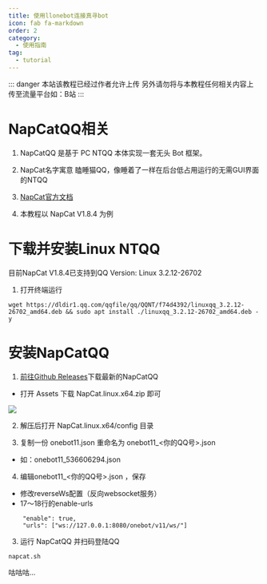 ```yaml
---
title: 使用llonebot连接真寻bot
icon: fab fa-markdown
order: 2
category:
  - 使用指南
tag:
  - tutorial
---
```


::: danger
本站该教程已经过作者允许上传
另外请勿将与本教程任何相关内容上传至流量平台如：B站
:::

# NapCatQQ相关

1. NapCatQQ 是基于 PC NTQQ 本体实现一套无头 Bot 框架。

2. NapCat名字寓意 瞌睡猫QQ，像睡着了一样在后台低占用运行的无需GUI界面的NTQQ

3. [NapCat官方文档](https://napneko.github.io/zh-CN/)

4. 本教程以 NapCat V1.8.4 为例

# 下载并安装Linux NTQQ

目前NapCat V1.8.4已支持到QQ Version: Linux 3.2.12-26702

1. 打开终端运行

```
wget https://dldir1.qq.com/qqfile/qq/QQNT/f74d4392/linuxqq_3.2.12-26702_amd64.deb && sudo apt install ./linuxqq_3.2.12-26702_amd64.deb -y 
```

# 安装NapCatQQ 

1. [前往Github Releases](https://github.com/NapNeko/NapCatQQ/releases)下载最新的NapCatQQ

 - 打开 Assets 下载 NapCat.linux.x64.zip 即可

![](../../Img/NapCatQQ/下载NapCatQQ.png)

2. 解压后打开 NapCat.linux.x64/config 目录

3. 复制一份 onebot11.json 重命名为 onebot11_<你的QQ号>.json 
 - 如：onebot11_536606294.json 

4. 编辑onebot11_<你的QQ号>.json ，保存
- 修改reverseWs配置（反向websocket服务）
- 17～18行的enable-urls

```
    "enable": true,
    "urls": ["ws://127.0.0.1:8080/onebot/v11/ws/"]
```

3. 运行 NapCatQQ 并扫码登陆QQ

```
napcat.sh
```



咕咕咕...